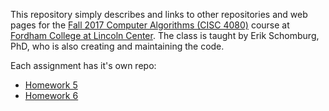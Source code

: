 This repository simply describes and links to other repositories and web pages for
the [Fall 2017 Computer Algorithms (CISC 4080)](http://www.dsm.fordham.edu/~eschomburg/algorithms/)
course at [Fordham College at Lincoln Center](https://www.fordham.edu/info/21454/lincoln_center_campus).
The class is taught by Erik Schomburg, PhD, who is also creating and maintaining
the code.

Each assignment has it's own repo:
*   [Homework 5](https://github.com/prof-erik/cisc4080-hw5)
*   [Homework 6](https://github.com/prof-erik/cisc4080-hw6)
